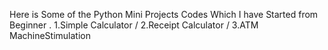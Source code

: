 Here is Some of the Python Mini Projects Codes Which I have Started from Beginner .
1.Simple Calculator /
2.Receipt Calculator /
3.ATM MachineStimulation
